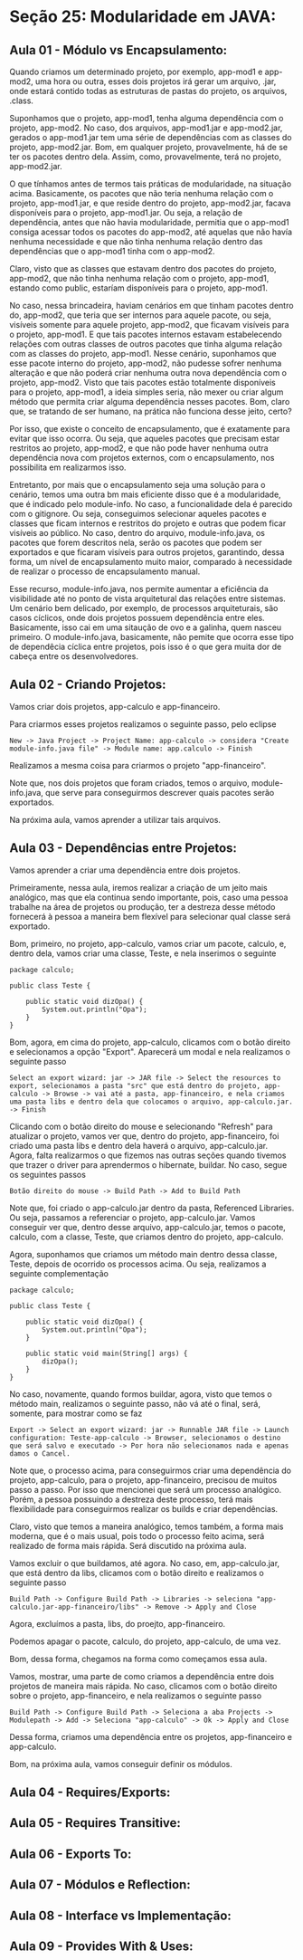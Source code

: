 # Seção 25: Modularidade em JAVA:

## Aula 01 - Módulo vs Encapsulamento:
Quando criamos um determinado projeto, por exemplo, app-mod1 e app-mod2, uma hora ou outra, esses dois projetos irá gerar um arquivo, .jar, onde estará contido todas as estruturas de pastas do projeto, os arquivos, .class.

Suponhamos que o projeto, app-mod1, tenha alguma dependência com o projeto, app-mod2. No caso, dos arquivos, app-mod1.jar e app-mod2.jar, gerados o app-mod1.jar tem uma série de dependências com as classes do projeto, app-mod2.jar. Bom, em qualquer projeto, provavelmente, há de se ter os pacotes dentro dela. Assim, como, provavelmente, terá no projeto, app-mod2.jar.

O que tínhamos antes de termos tais práticas de modularidade, na situação acima. Basicamente, os pacotes que não teria nenhuma relação com o projeto, app-mod1.jar, e que reside dentro do projeto, app-mod2.jar, facava disponíveis para o projeto, app-mod1.jar. Ou seja, a relação de dependência, antes que não havia modularidade, permitia que o app-mod1 consiga acessar todos os pacotes do app-mod2, até aquelas que não havía nenhuma necessidade e que não tinha nenhuma relação dentro das dependências que o app-mod1 tinha com o app-mod2.

Claro, visto que as classes que estavam dentro dos pacotes do projeto, app-mod2, que não tinha nenhuma relação com o projeto, app-mod1, estando como public, estaríam disponíveis para o projeto, app-mod1.

No caso, nessa brincadeira, haviam cenários em que tinham pacotes dentro do, app-mod2, que teria que ser internos para aquele pacote, ou seja, visíveis somente para aquele projeto, app-mod2, que ficavam visíveis para o projeto, app-mod1. E que tais pacotes internos estavam estabelecendo relações com outras classes de outros pacotes que tinha alguma relação com as classes do projeto, app-mod1. Nesse cenário, suponhamos que esse pacote interno do projeto, app-mod2, não pudesse sofrer nenhuma alteração e que não poderá criar nenhuma outra nova dependência com o projeto, app-mod2. Visto que tais pacotes estão totalmente disponíveis para o projeto, app-mod1, a ideia simples seria, não mexer ou criar algum método que permita criar alguma dependência nesses pacotes. Bom, claro que, se tratando de ser humano, na prática não funciona desse jeito, certo?

Por isso, que existe o conceito de encapsulamento, que é exatamente para evitar que isso ocorra. Ou seja, que aqueles pacotes que precisam estar restritos ao projeto, app-mod2, e que não pode haver nenhuma outra dependência nova com projetos externos, com o encapsulamento, nos possibilita em realizarmos isso.

Entretanto, por mais que o encapsulamento seja uma solução para o cenário, temos uma outra bm mais eficiente disso que é a modularidade, que é indicado pelo module-info. No caso, a funcionalidade dela é parecido com o gitignore. Ou seja, conseguimos selecionar aqueles pacotes e classes que ficam internos e restritos do projeto e outras que podem ficar visíveis ao público. No caso, dentro do arquivo, module-info.java, os pacotes que forem descritos nela, serão os pacotes que podem ser exportados e que ficaram visíveis para outros projetos, garantindo, dessa forma, um nível de encapsulamento muito maior, comparado à necessidade de realizar o processo de encapsulamento manual.

Esse recurso, module-info.java, nos permite aumentar a eficiência da visibilidade até no ponto de vista arquitetural das relações entre sistemas. Um cenário bem delicado, por exemplo, de processos arquiteturais, são casos cíclicos, onde dois projetos possuem dependência entre eles. Basicamente, isso cai em uma sitaução de ovo e a galinha, quem nasceu primeiro. O module-info.java, basicamente, não pemite que ocorra esse tipo de dependêcia cíclica entre projetos, pois isso é o que gera muita dor de cabeça entre os desenvolvedores.

## Aula 02 - Criando Projetos:
Vamos criar dois projetos, app-calculo e app-financeiro.

Para criarmos esses projetos realizamos o seguinte passo, pelo eclipse

    New -> Java Project -> Project Name: app-calculo -> considera "Create module-info.java file" -> Module name: app.calculo -> Finish

Realizamos a mesma coisa para criarmos o projeto "app-financeiro".

Note que, nos dois projetos que foram criados, temos o arquivo, module-info.java, que serve para conseguirmos descrever quais pacotes serão exportados.

Na próxima aula, vamos aprender a utilizar tais arquivos.

## Aula 03 - Dependências entre Projetos:
Vamos aprender a criar uma dependência entre dois projetos.

Primeiramente, nessa aula, iremos realizar a criação de um jeito mais analógico, mas que ela continua sendo importante, pois, caso uma pessoa trabalhe na área de projetos ou produção, ter a destreza desse método fornecerá à pessoa a maneira bem flexível para selecionar qual classe será exportado.

Bom, primeiro, no projeto, app-calculo, vamos criar um pacote, calculo, e, dentro dela, vamos criar uma classe, Teste, e nela inserimos o seguinte

    package calculo;

    public class Teste {

        public static void dizOpa() {
            System.out.println("Opa");
        }
    }

Bom, agora, em cima do projeto, app-calculo, clicamos com o botão direito e selecionamos a opção "Export". Aparecerá um modal e nela realizamos o seguinte passo

    Select an export wizard: jar -> JAR file -> Select the resources to export, selecionamos a pasta "src" que está dentro do projeto, app-calculo -> Browse -> vai até a pasta, app-financeiro, e nela criamos uma pasta libs e dentro dela que colocamos o arquivo, app-calculo.jar. -> Finish

Clicando com o botão direito do mouse e selecionando "Refresh" para atualizar o projeto, vamos ver que, dentro do projeto, app-financeiro, foi criado uma pasta libs e dentro dela haverá o arquivo, app-calculo.jar. Agora, falta realizarmos o que fizemos nas outras seções quando tivemos que trazer o driver para aprendermos o hibernate, buildar. No caso, segue os seguintes passos

    Botão direito do mouse -> Build Path -> Add to Build Path

Note que, foi criado o app-calculo.jar dentro da pasta, Referenced Libraries. Ou seja, passamos a referenciar o projeto, app-calculo.jar. Vamos conseguir ver que, dentro desse arquivo, app-calculo.jar, temos o pacote, calculo, com a classe, Teste, que criamos dentro do projeto, app-calculo.

Agora, suponhamos que criamos um método main dentro dessa classe, Teste, depois de ocorrido os processos acima. Ou seja, realizamos a seguinte complementação

    package calculo;

    public class Teste {

        public static void dizOpa() {
            System.out.println("Opa");
        }
        
        public static void main(String[] args) {
            dizOpa();
        }
    }

No caso, novamente, quando formos buildar, agora, visto que temos o método main, realizamos o seguinte passo, não vá até o final, será, somente, para mostrar como se faz

    Export -> Select an export wizard: jar -> Runnable JAR file -> Launch configuration: Teste-app-calculo -> Browser, selecionamos o destino que será salvo e executado -> Por hora não selecionamos nada e apenas damos o Cancel.

Note que, o processo acima, para conseguirmos criar uma dependência do projeto, app-calculo, para o projeto, app-financeiro, precisou de muitos passo a passo. Por isso que mencionei que será um processo analógico. Porém, a pessoa possuindo a destreza deste processo, terá mais flexibilidade para conseguirmos realizar os builds e criar dependências.

Claro, visto que temos a maneira analógico, temos também, a forma mais moderna, que é o mais usual, pois todo o processo feito acima, será realizado de forma mais rápida. Será discutido na próxima aula.

Vamos excluir o que buildamos, até agora. No caso, em, app-calculo.jar, que está dentro da libs, clicamos com o botão direito e realizamos o seguinte passo

    Build Path -> Configure Build Path -> Libraries -> seleciona "app-calculo.jar-app-financeiro/libs" -> Remove -> Apply and Close

Agora, excluímos a pasta, libs, do proejto, app-financeiro.

Podemos apagar o pacote, calculo, do projeto, app-calculo, de uma vez.

Bom, dessa forma, chegamos na forma como começamos essa aula.

Vamos, mostrar, uma parte de como criamos a dependência entre dois projetos de maneira mais rápida. No caso, clicamos com o botão direito sobre o projeto, app-financeiro, e nela realizamos o seguinte passo

    Build Path -> Configure Build Path -> Seleciona a aba Projects -> Modulepath -> Add -> Seleciona "app-calculo" -> Ok -> Apply and Close

Dessa forma, criamos uma dependência entre os projetos, app-financeiro e app-calculo.

Bom, na próxima aula, vamos conseguir definir os módulos.

## Aula 04 - Requires/Exports:


## Aula 05 - Requires Transitive:

## Aula 06 - Exports To:

## Aula 07 - Módulos e Reflection:

## Aula 08 - Interface vs Implementação:

## Aula 09 - Provides With & Uses:
